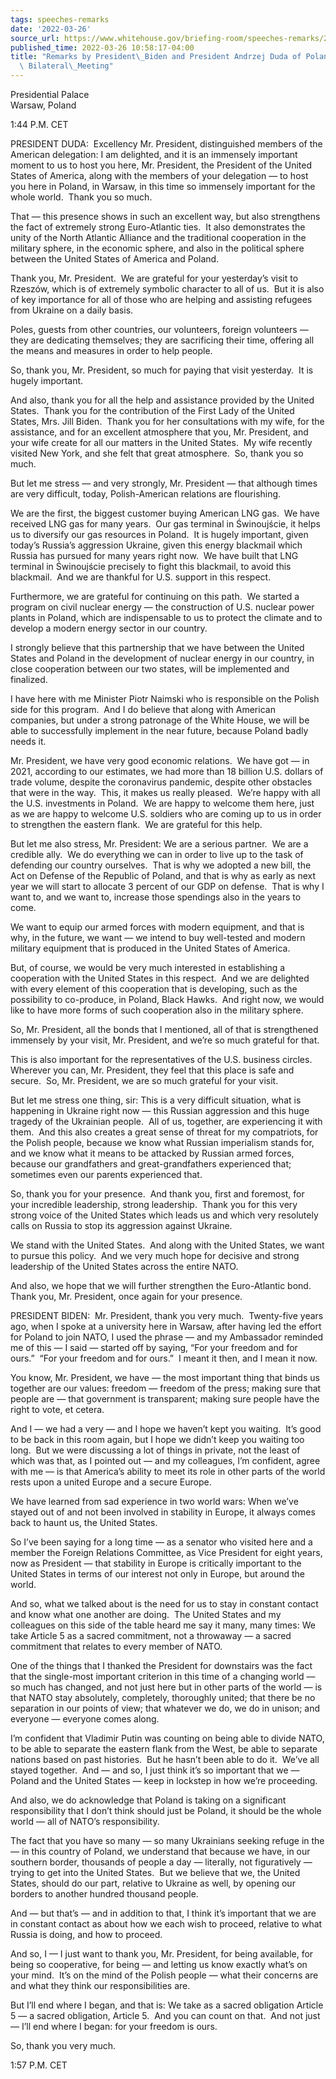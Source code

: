 ```yaml
---
tags: speeches-remarks
date: '2022-03-26'
source_url: https://www.whitehouse.gov/briefing-room/speeches-remarks/2022/03/26/remarks-by-president-biden-and-president-andrzej-duda-of-poland-before-expanded-bilateral-meeting/
published_time: 2022-03-26 10:58:17-04:00
title: "Remarks by President\_Biden and President Andrzej Duda of Poland Before Expanded\
  \ Bilateral\_Meeting"
---
```

 
Presidential Palace  
Warsaw, Poland

1:44 P.M. CET

PRESIDENT DUDA:  Excellency Mr. President, distinguished members of the
American delegation: I am delighted, and it is an immensely important
moment to us to host you here, Mr. President, the President of the
United States of America, along with the members of your delegation — to
host you here in Poland, in Warsaw, in this time so immensely important
for the whole world.  Thank you so much.

That — this presence shows in such an excellent way, but also
strengthens the fact of extremely strong Euro-Atlantic ties.  It also
demonstrates the unity of the North Atlantic Alliance and the
traditional cooperation in the military sphere, in the economic sphere,
and also in the political sphere between the United States of America
and Poland.

Thank you, Mr. President.  We are grateful for your yesterday’s visit to
Rzeszów, which is of extremely symbolic character to all of us.  But it
is also of key importance for all of those who are helping and assisting
refugees from Ukraine on a daily basis.  

Poles, guests from other countries, our volunteers, foreign volunteers —
they are dedicating themselves; they are sacrificing their time,
offering all the means and measures in order to help people. 

So, thank you, Mr. President, so much for paying that visit yesterday. 
It is hugely important. 

And also, thank you for all the help and assistance provided by the
United States.  Thank you for the contribution of the First Lady of the
United States, Mrs. Jill Biden.  Thank you for her consultations with my
wife, for the assistance, and for an excellent atmosphere that you, Mr.
President, and your wife create for all our matters in the United
States.  My wife recently visited New York, and she felt that great
atmosphere.  So, thank you so much.

But let me stress — and very strongly, Mr. President — that although
times are very difficult, today, Polish-American relations are
flourishing. 

We are the first, the biggest customer buying American LNG gas.  We have
received LNG gas for many years.  Our gas terminal in Świnoujście, it
helps us to diversify our gas resources in Poland.  It is hugely
important, given today’s Russia’s aggression Ukraine, given this energy
blackmail which Russia has pursued for many years right now.  We have
built that LNG terminal in Świnoujście precisely to fight this
blackmail, to avoid this blackmail.  And we are thankful for U.S.
support in this respect.

Furthermore, we are grateful for continuing on this path.  We started a
program on civil nuclear energy — the construction of U.S. nuclear power
plants in Poland, which are indispensable to us to protect the climate
and to develop a modern energy sector in our country. 

I strongly believe that this partnership that we have between the United
States and Poland in the development of nuclear energy in our country,
in close cooperation between our two states, will be implemented and
finalized. 

I have here with me Minister Piotr Naimski who is responsible on the
Polish side for this program.  And I do believe that along with American
companies, but under a strong patronage of the White House, we will be
able to successfully implement in the near future, because Poland badly
needs it.

Mr. President, we have very good economic relations.  We have got — in
2021, according to our estimates, we had more than 18 billion U.S.
dollars of trade volume, despite the coronavirus pandemic, despite other
obstacles that were in the way.  This, it makes us really pleased. 
We’re happy with all the U.S. investments in Poland.  We are happy to
welcome them here, just as we are happy to welcome U.S. soldiers who are
coming up to us in order to strengthen the eastern flank.  We are
grateful for this help. 

But let me also stress, Mr. President: We are a serious partner.  We are
a credible ally.  We do everything we can in order to live up to the
task of defending our country ourselves.  That is why we adopted a new
bill, the Act on Defense of the Republic of Poland, and that is why as
early as next year we will start to allocate 3 percent of our GDP on
defense.  That is why I want to, and we want to, increase those
spendings also in the years to come. 

We want to equip our armed forces with modern equipment, and that is
why, in the future, we want — we intend to buy well-tested and modern
military equipment that is produced in the United States of America.

But, of course, we would be very much interested in establishing a
cooperation with the United States in this respect.  And we are
delighted with every element of this cooperation that is developing,
such as the possibility to co-produce, in Poland, Black Hawks.  And
right now, we would like to have more forms of such cooperation also in
the military sphere.

So, Mr. President, all the bonds that I mentioned, all of that is
strengthened immensely by your visit, Mr. President, and we’re so much
grateful for that. 

This is also important for the representatives of the U.S. business
circles.  Wherever you can, Mr. President, they feel that this place is
safe and secure.  So, Mr. President, we are so much grateful for your
visit.

But let me stress one thing, sir: This is a very difficult situation,
what is happening in Ukraine right now — this Russian aggression and
this huge tragedy of the Ukrainian people.  All of us, together, are
experiencing it with them.  And this also creates a great sense of
threat for my compatriots, for the Polish people, because we know what
Russian imperialism stands for, and we know what it means to be attacked
by Russian armed forces, because our grandfathers and great-grandfathers
experienced that; sometimes even our parents experienced that. 

So, thank you for your presence.  And thank you, first and foremost, for
your incredible leadership, strong leadership.  Thank you for this very
strong voice of the United States which leads us and which very
resolutely calls on Russia to stop its aggression against Ukraine.

We stand with the United States.  And along with the United States, we
want to pursue this policy.  And we very much hope for decisive and
strong leadership of the United States across the entire NATO. 

And also, we hope that we will further strengthen the Euro-Atlantic
bond.  Thank you, Mr. President, once again for your presence.

PRESIDENT BIDEN:  Mr. President, thank you very much.  Twenty-five years
ago, when I spoke at a university here in Warsaw, after having led the
effort for Poland to join NATO, I used the phrase — and my Ambassador
reminded me of this — I said — started off by saying, “For your freedom
and for ours.”  “For your freedom and for ours.”  I meant it then, and I
mean it now. 

You know, Mr. President, we have — the most important thing that binds
us together are our values: freedom — freedom of the press; making sure
that people are — that government is transparent; making sure people
have the right to vote, et cetera. 

And I — we had a very — and I hope we haven’t kept you waiting.  It’s
good to be back in this room again, but I hope we didn’t keep you
waiting too long.  But we were discussing a lot of things in private,
not the least of which was that, as I pointed out — and my colleagues,
I’m confident, agree with me — is that America’s ability to meet its
role in other parts of the world rests upon a united Europe and a secure
Europe. 

We have learned from sad experience in two world wars: When we’ve stayed
out of and not been involved in stability in Europe, it always comes
back to haunt us, the United States.  

So I’ve been saying for a long time — as a senator who visited here and
a member the Foreign Relations Committee, as Vice President for eight
years, now as President — that stability in Europe is critically
important to the United States in terms of our interest not only in
Europe, but around the world. 

And so, what we talked about is the need for us to stay in constant
contact and know what one another are doing.  The United States and my
colleagues on this side of the table heard me say it many, many times:
We take Article 5 as a sacred commitment, not a throwaway — a sacred
commitment that relates to every member of NATO. 

One of the things that I thanked the President for downstairs was the
fact that the single-most important criterion in this time of a changing
world — so much has changed, and not just here but in other parts of the
world — is that NATO stay absolutely, completely, thoroughly united;
that there be no separation in our points of view; that whatever we do,
we do in unison; and everyone — everyone comes along.

I’m confident that Vladimir Putin was counting on being able to divide
NATO, to be able to separate the eastern flank from the West, be able to
separate nations based on past histories.  But he hasn’t been able to do
it.  We’ve all stayed together.  And — and so, I just think it’s so
important that we — Poland and the United States — keep in lockstep in
how we’re proceeding. 

And also, we do acknowledge that Poland is taking on a significant
responsibility that I don’t think should just be Poland, it should be
the whole world — all of NATO’s responsibility.  

The fact that you have so many — so many Ukrainians seeking refuge in
the — in this country of Poland, we understand that because we have, in
our southern border, thousands of people a day — literally, not
figuratively — trying to get into the United States.  But we believe
that we, the United States, should do our part, relative to Ukraine as
well, by opening our borders to another hundred thousand people. 

And — but that’s — and in addition to that, I think it’s important that
we are in constant contact as about how we each wish to proceed,
relative to what Russia is doing, and how to proceed.

And so, I — I just want to thank you, Mr. President, for being
available, for being so cooperative, for being — and letting us know
exactly what’s on your mind.  It’s on the mind of the Polish people —
what their concerns are and what they think our responsibilities are. 

But I’ll end where I began, and that is: We take as a sacred obligation
Article 5 — a sacred obligation, Article 5.  And you can count on that. 
And not just — I’ll end where I began: for your freedom is ours.  

So, thank you very much. 

1:57 P.M. CET
